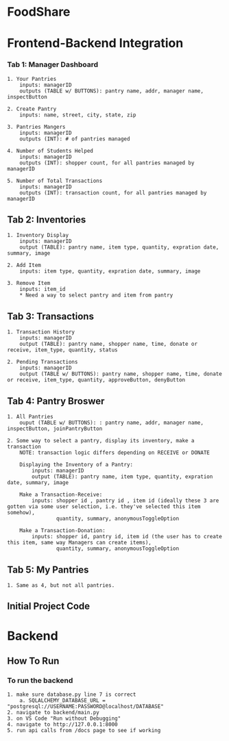 # FoodShare

# Frontend-Backend Integration

### Tab 1: Manager Dashboard
    1. Your Pantries
        inputs: managerID
        outputs (TABLE w/ BUTTONS): pantry name, addr, manager name, inspectButton

    2. Create Pantry
        inputs: name, street, city, state, zip
        
    3. Pantries Mangers
        inputs: managerID
        outputs (INT): # of pantries managed

    4. Number of Students Helped
        inputs: managerID
        outputs (INT): shopper count, for all pantries managed by managerID

    5. Number of Total Transactions
        inputs: managerID
        outputs (INT): transaction count, for all pantries managed by managerID

## Tab 2: Inventories
    1. Inventory Display
        inputs: managerID   
        output (TABLE): pantry name, item type, quantity, expration date, summary, image 

    2. Add Item
        inputs: item type, quantity, expration date, summary, image
    
    3. Remove Item
        inputs: item_id
        * Need a way to select pantry and item from pantry

## Tab 3: Transactions
    1. Transaction History
        inputs: managerID   
        output (TABLE): pantry name, shopper name, time, donate or receive, item_type, quantity, status
       
    2. Pending Transactions
        inputs: managerID   
        output (TABLE w/ BUTTONS): pantry name, shopper name, time, donate or receive, item_type, quantity, approveButton, denyButton
       
## Tab 4: Pantry Broswer
    1. All Pantries
        ouput (TABLE w/ BUTTONS): : pantry name, addr, manager name, inspectButton, joinPantryButton
        
    2. Some way to select a pantry, display its inventory, make a transaction
        NOTE: transaction logic differs depending on RECEIVE or DONATE

        Displaying the Inventory of a Pantry:
            inputs: managerID   
            output (TABLE): pantry name, item type, quantity, expration date, summary, image 

        Make a Transaction-Receive:
            inputs: shopper id , pantry id , item id (ideally these 3 are gotten via some user selection, i.e. they've selected this item somehow),
                    quantity, summary, anonymousToggleOption
  
        Make a Transaction-Donation:
            inputs: shopper id, pantry id, item id (the user has to create this item, same way Managers can create items),
                    quantity, summary, anonymousToggleOption

## Tab 5: My Pantries
    1. Same as 4, but not all pantries. 

## Initial Project Code

# Backend
## How To Run
### To run the backend
    1. make sure database.py line 7 is correct
        a. SQLALCHEMY_DATABASE_URL = "postgresql://USERNAME:PASSWORD@localhost/DATABASE"
    2. navigate to backend/main.py
    3. on VS Code "Run without Debugging"
    4. navigate to http://127.0.0.1:8000
    5. run api calls from /docs page to see if working
